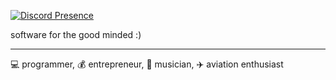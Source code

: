 [![Discord Presence](https://lanyard.cnrad.dev/api/622277900065832961)](https://discord.com/users/622277900065832961)

software for the good minded :)

----

💻 programmer, 💰 entrepreneur, 🎵 musician, ✈️ aviation enthusiast

